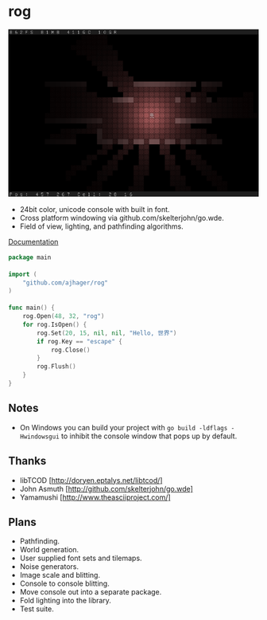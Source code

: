 rog
===
![Rog Screenshot](http://github.com/ajhager/rog/raw/master/data/screenshot.png)

* 24bit color, unicode console with built in font.
* Cross platform windowing via github.com/skelterjohn/go.wde.
* Field of view, lighting, and pathfinding algorithms.

[Documentation](http://hagerbot.com/docs)

```go
package main

import (
    "github.com/ajhager/rog"
)

func main() {
    rog.Open(48, 32, "rog")
    for rog.IsOpen() {
        rog.Set(20, 15, nil, nil, "Hello, 世界")
        if rog.Key == "escape" {
            rog.Close()
        }
        rog.Flush()
    }
}
```

Notes
-----
* On Windows you can build your project with `go build -ldflags -Hwindowsgui` to inhibit the console window that pops up by default.

Thanks
------
* libTCOD [http://doryen.eptalys.net/libtcod/]
* John Asmuth [http://github.com/skelterjohn/go.wde]
* Yamamushi [http://www.theasciiproject.com/]

Plans
-----
* Pathfinding.
* World generation.
* User supplied font sets and tilemaps.
* Noise generators.
* Image scale and blitting.
* Console to console blitting.
* Move console out into a separate package.
* Fold lighting into the library.
* Test suite.
